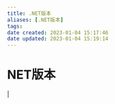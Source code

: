 ```yaml
---
title: .NET版本
aliases: [.NET版本]
tags: 
date created: 2023-01-04 15:17:46
date updated: 2023-01-04 15:19:14
---
```


# NET版本

| 